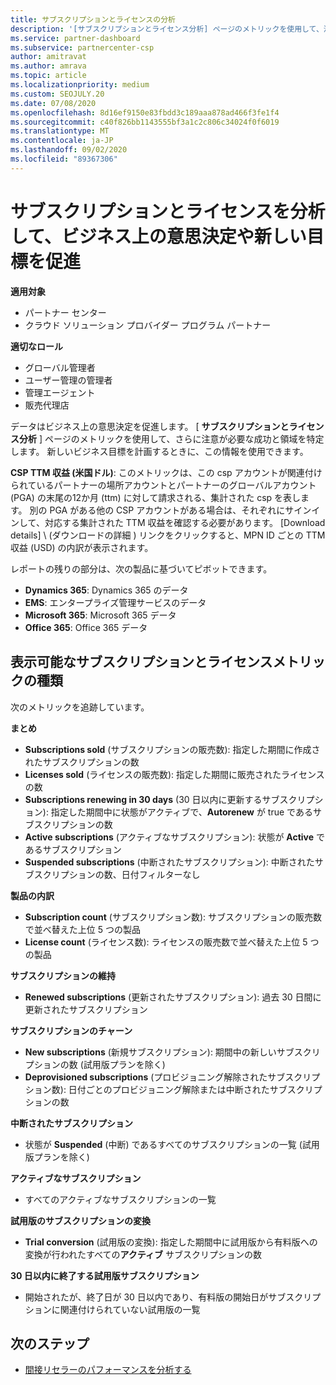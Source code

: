 ```yaml
---
title: サブスクリプションとライセンスの分析
description: '[サブスクリプションとライセンス分析] ページのメトリックを使用して、注意が必要な成功と領域を特定する方法について説明します。'
ms.service: partner-dashboard
ms.subservice: partnercenter-csp
author: amitravat
ms.author: amrava
ms.topic: article
ms.localizationpriority: medium
ms.custom: SEOJULY.20
ms.date: 07/08/2020
ms.openlocfilehash: 8d16ef9150e83fbdd3c189aaa878ad466f3fe1f4
ms.sourcegitcommit: c40f826bb1143555bf3a1c2c806c34024f0f6019
ms.translationtype: MT
ms.contentlocale: ja-JP
ms.lasthandoff: 09/02/2020
ms.locfileid: "89367306"
---
```

# <a name="analyze-subscriptions-and-licenses-to-help-you-drive-business-decisions-and-new-goals"></a>サブスクリプションとライセンスを分析して、ビジネス上の意思決定や新しい目標を促進

**適用対象**

- パートナー センター
- クラウド ソリューション プロバイダー プログラム パートナー

**適切なロール**

- グローバル管理者
- ユーザー管理の管理者
- 管理エージェント
- 販売代理店

データはビジネス上の意思決定を促進します。 [ **サブスクリプションとライセンス分析** ] ページのメトリックを使用して、さらに注意が必要な成功と領域を特定します。 新しいビジネス目標を計画するときに、この情報を使用できます。

**CSP TTM 収益 (米国ドル)**: このメトリックは、この csp アカウントが関連付けられているパートナーの場所アカウントとパートナーのグローバルアカウント (PGA) の末尾の12か月 (ttm) に対して請求される、集計された csp を表します。 別の PGA がある他の CSP アカウントがある場合は、それぞれにサインインして、対応する集計された TTM 収益を確認する必要があります。  [Download details] \ (ダウンロードの詳細 \) リンクをクリックすると、MPN ID ごとの TTM 収益 (USD) の内訳が表示されます。

レポートの残りの部分は、次の製品に基づいてピボットできます。

 - **Dynamics 365**: Dynamics 365 のデータ  
 - **EMS**: エンタープライズ管理サービスのデータ  
 - **Microsoft 365**: Microsoft 365 データ  
 - **Office 365**: Office 365 データ  


## <a name="types-of-subscription-and-license-metrics-you-can-view"></a>表示可能なサブスクリプションとライセンスメトリックの種類

次のメトリックを追跡しています。

**まとめ**  
 - **Subscriptions sold** (サブスクリプションの販売数): 指定した期間に作成されたサブスクリプションの数  
 - **Licenses sold** (ライセンスの販売数): 指定した期間に販売されたライセンスの数   
 - **Subscriptions renewing in 30 days** (30 日以内に更新するサブスクリプション): 指定した期間中に状態がアクティブで、**Autorenew** が true であるサブスクリプションの数
 - **Active subscriptions** (アクティブなサブスクリプション): 状態が **Active** であるサブスクリプション  
 - **Suspended subscriptions** (中断されたサブスクリプション): 中断されたサブスクリプションの数、日付フィルターなし  

**製品の内訳**  
 - **Subscription count** (サブスクリプション数): サブスクリプションの販売数で並べ替えた上位 5 つの製品  
 - **License count** (ライセンス数): ライセンスの販売数で並べ替えた上位 5 つの製品

**サブスクリプションの維持**
 - **Renewed subscriptions** (更新されたサブスクリプション): 過去 30 日間に更新されたサブスクリプション  

**サブスクリプションのチャーン**  
 - **New subscriptions** (新規サブスクリプション): 期間中の新しいサブスクリプションの数 (試用版プランを除く)  
 - **Deprovisioned subscriptions** (プロビジョニング解除されたサブスクリプション数): 日付ごとのプロビジョニング解除または中断されたサブスクリプションの数  

**中断されたサブスクリプション**  
 - 状態が **Suspended** (中断) であるすべてのサブスクリプションの一覧 (試用版プランを除く)  
  
**アクティブなサブスクリプション**
 - すべてのアクティブなサブスクリプションの一覧  

**試用版のサブスクリプションの変換**  
 - **Trial conversion** (試用版の変換): 指定した期間中に試用版から有料版への変換が行われたすべての**アクティブ** サブスクリプションの数  

**30 日以内に終了する試用版サブスクリプション**  
 - 開始されたが、終了日が 30 日以内であり、有料版の開始日がサブスクリプションに関連付けられていない試用版の一覧  

## <a name="next-steps"></a>次のステップ

- [間接リセラーのパフォーマンスを分析する](analyze-indirect-resellers.md)